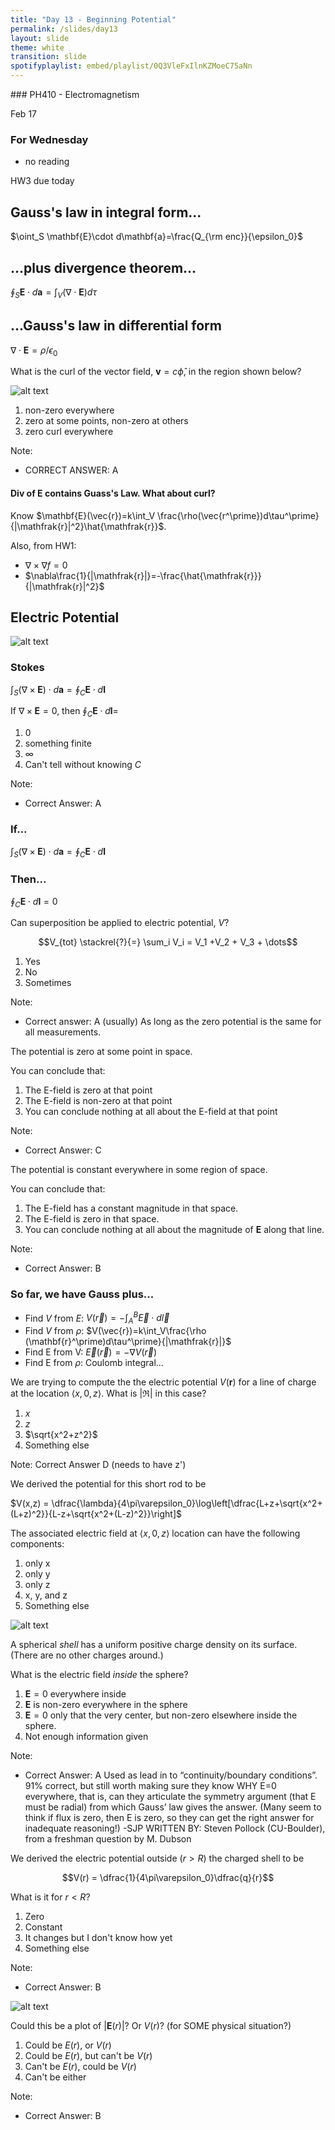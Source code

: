 ```yaml
---
title: "Day 13 - Beginning Potential"
permalink: /slides/day13
layout: slide
theme: white
transition: slide
spotifyplaylist: embed/playlist/0Q3VleFxIlnKZMoeC75aNn
---
```


<section data-markdown="">
### PH410 - Electromagnetism

Feb 17
<!--this doesn't work... {% include spotifyplaylist.html id=page.spotifyplaylist %}-->
</section>
<section data-markdown="">

### For Wednesday
- no reading

HW3 due today
	
</section>

<section data-markdown>

## Gauss's law in integral form...

$\oint_S \mathbf{E}\cdot d\mathbf{a}=\frac{Q_{\rm enc}}{\epsilon_0}$

## ...plus divergence theorem...

$\oint_S \mathbf{E}\cdot d\mathbf{a}=\int_V\left( \nabla\cdot \mathbf{E}\right) d\tau$

## ...Gauss's law in differential form

$\nabla\cdot\mathbf{E}=\rho/\epsilon_0$


</section>
<section data-markdown>

What is the curl of the vector field, $\mathbf{v}= c\hat{\phi}$, in the region shown below?

![alt text](../images/d10-c_phi_field.png "Logo Title Text 1")

1. non-zero everywhere
2. zero at some points, non-zero at others
3. zero curl everywhere

Note:
* CORRECT ANSWER: A

</section>


<!--<section data-markdown>

What is the curl of this vector field, in the red region shown below?

![alt text](../images/curl_red_box.png "Logo Title Text 1")

1. non-zero everywhere in the box
2. non-zero at a limited set of points
3. zero curl everywhere shown
4. we need a formula to decide

Note:
* CORRECT ANSWER: D
* I think it's D because it depends on how the field drops off, which we haven't indicated. If it's drops off like 1/r, then it has no curl.
</section>

<section data-markdown>

What is the curl of this vector field, $\mathbf{v} = \dfrac{c}{s}\hat{\phi}$, in the red region shown below?

![alt text](../images/curl_red_box.png "Logo Title Text 1")

1. non-zero everywhere in the box
2. non-zero at a limited set of points
3. zero curl everywhere shown

</section>-->


<section data-markdown>

#### Div of $\mathbf{E}$ contains Guass's Law. What about curl?
Know $\mathbf{E}(\vec{r})=k\int_V \frac{\rho(\vec{r^\prime})d\tau^\prime}{|\mathfrak{r}|^2}\hat{\mathfrak{r}}$.

Also, from HW1:
- $\nabla\times\nabla f=0$
- $\nabla\frac{1}{|\mathfrak{r}|}=-\frac{\hat{\mathfrak{r}}}{|\mathfrak{r}|^2}$

</section>
<!--<section data-markdown>

Consider a vector field $\mathbf{F}$. If the curl of that vector field is zero ($\nabla \times \mathbf{F} = 0$), which of the following are true?

I. $\int \nabla \times \mathbf{F} \cdot d\mathbf{A} = 0$<br>

II. $\oint \mathbf{F} \cdot d\mathbf{l} = 0$<br>

III. $\int_A^B \mathbf{F} \cdot d\mathbf{l}_1$ = $\int_A^B \mathbf{F} \cdot d\mathbf{l}_2$<br>

IV. $\vec{F}$ is the gradient of some scalar function $f$, $\vec{F} = \nabla f$.

1. Only I
2. I and II
3. II and III
4. I, II, and III
5. Some other combination


</section>

<section data-markdown>

Is the following mathematical operation ok?

$$\nabla \times \left(\dfrac{1}{4\pi\epsilon_0}\int\int\int_V \dfrac{\rho(\mathbf{r}')d\tau'}{\mathfrak{R}^2}\hat{\mathfrak{R}}\right) = $$
$$\dfrac{1}{4\pi\epsilon_0}\int\int\int_V \left(\nabla \times\dfrac{\rho(\mathbf{r}')d\tau'}{\mathfrak{R}^2}\hat{\mathfrak{R}}\right)
$$

1. Yup. It's just fine and I can say why
2. I think it's fine, but I'm not sure I know why
3. No, we can't exchange the curl and an integral!
4. I'm not sure.


</section>

<section data-markdown>

Is it mathematically ok to do this?

$$\mathbf{E} = \dfrac{1}{4\pi\varepsilon_0}\int_V\rho(\mathbf{r}')d\tau'\left(-\nabla\dfrac{1}{\mathfrak{R}}\right)$$

$$\longrightarrow \mathbf{E} =-\nabla\left( \dfrac{1}{4\pi\varepsilon_0}\int_V\rho(\mathbf{r}')d\tau'\dfrac{1}{\mathfrak{R}}\right)$$

1. Yes
2. No
3. ???

Note:
* Correct Answer: A
</section>-->

<section data-markdown>

## Electric Potential

![alt text](../images/d9-lightning.jpg "Logo Title Text 1")

</section>
<section data-markdown>

### Stokes

$\int_S\left(\nabla\times\mathbf{E}\right)\cdot d\mathbf{a}=\oint_C\mathbf{E}\cdot d\mathbf{l}$
</section>

<section data-markdown>

If $\nabla \times \mathbf{E} = 0$, then $\oint_C \mathbf{E} \cdot d\mathbf{l} =$

1. 0
2. something finite
3. $\infty$
4. Can't tell without knowing $C$

Note:
* Correct Answer: A

</section>
<section data-markdown>

### If...

$\int_S\left(\nabla\times\mathbf{E}\right)\cdot d\mathbf{a}=\oint_C\mathbf{E}\cdot d\mathbf{l}$

### Then...

$\oint_C\mathbf{E}\cdot d\mathbf{l}=0$

</section>
<section data-markdown>

Can superposition be applied to electric potential, $V$?

$$V_{tot} \stackrel{?}{=} \sum_i V_i = V_1 +V_2 + V_3 + \dots$$

1. Yes
2. No
3. Sometimes

Note:
* Correct answer: A (usually)
As long as the zero potential is the same for all measurements.

</section>

<section data-markdown>
 The potential is zero at some point in space.

You can conclude that:
1. The E-field is zero at that point
2. The E-field is non-zero at that point
3. You can conclude nothing at all about the E-field at that point

Note:
* Correct Answer: C

</section>





<section data-markdown>

The potential is constant everywhere in some region of space.

You can conclude that:
1. The E-field has a constant magnitude in that space.
2. The E-field is zero in that space.
3. You can conclude nothing at all about the magnitude of $\mathbf{E}$ along that line.

Note:
* Correct Answer: B

</section>

<section data-markdown>

### So far, we have Gauss plus...

- Find $V$ from $E$: $V(\vec{r})=-\int_A^B\vec{E}\cdot d\vec{l}$
- Find $V$ from $\rho$: $V(\vec{r})=k\int_V\frac{\rho (\mathbf{r}^\prime)d\tau^\prime}{|\mathfrak{r}|}$
- Find E from V: $\vec{E}(\vec{r})=-\nabla V(\vec{r})$
- Find E from $\rho$: Coulomb integral...
	
</section>
<section data-markdown>

We are trying to compute the the electric potential $V(\mathbf{r})$ for a line of charge at the location $\langle x,0,z \rangle$. What is $|\mathfrak{R}|$ in this case?

1. $x$
2. $z$
3. $\sqrt{x^2+z^2}$
4. Something else

Note: Correct Answer D (needs to have z')

</section>

<section data-markdown>

We derived the potential for this short rod to be

$V(x,z) = \dfrac{\lambda}{4\pi\varepsilon_0}\log\left[\dfrac{L+z+\sqrt{x^2+(L+z)^2}}{L-z+\sqrt{x^2+(L-z)^2}}\right]$

The associated electric field at $\langle x,0,z\rangle$ location can have the following components:

1. only x
2. only y
3. only z
4. x, y, and z
5. Something else

</section>

<section data-markdown>

![alt text](../images/d10-charged_shell.png "Logo Title Text 1")

A spherical *shell* has a uniform positive charge density on its surface. (There are no other charges around.)

What is the electric field *inside* the sphere?
1. $\mathbf{E}=0$ everywhere inside
2. $\mathbf{E}$ is non-zero everywhere in the sphere
3. $\mathbf{E}=0$ only that the very center, but non-zero elsewhere inside the sphere.
4. Not enough information given

Note:
* Correct Answer: A
Used as lead in to “continuity/boundary conditions”. 91% correct, but still worth making sure they know WHY E=0 everywhere, that is, can they articulate the symmetry argument (that E must be radial) from which Gauss’ law gives the answer. (Many seem to think if flux is zero, then E is zero, so they can get the right answer for inadequate reasoning!) -SJP
WRITTEN BY:  Steven Pollock (CU-Boulder), from a freshman question by M. Dubson

</section>

<section data-markdown>

We derived the electric potential outside ($r>R$) the charged shell to be

$$V(r) = \dfrac{1}{4\pi\varepsilon_0}\dfrac{q}{r}$$

What is it for $r<R$?

1. Zero
2. Constant
3. It changes but I don't know how yet
4. Something else

Note:
* Correct Answer: B

</section>



<section data-markdown>

![alt text](../images/d10-graph_shell.png "Logo Title Text 1")

Could this be a plot of $\left|\mathbf{E}(r)\right|$? Or $V(r)$? (for SOME physical situation?)

1. Could be $E(r)$, or $V(r)$
2. Could be $E(r)$, but can't be $V(r)$
3. Can't be $E(r)$, could be $V(r)$
4. Can't be either

Note:
* Correct Answer: B

</section>
<!--
<section data-markdown>

We usually choose $V(r\rightarrow\infty) \equiv 0$ when calculating the potential of a point charge to be $V(r) = +kq/r$. How does the potential $V(r)$ change if we choose our reference point to be $V(R) = 0$ where $R$ is close to $+q$.

1. $V(r)$ higher than it was before
2. $V(r)$ is lower than it was before
4. $V(r)$ doesn’t change ($V$ is independent of  choice of reference)

Note:
* CORRECT ANSWER: B
* Show redefinition.


</section>
-->
